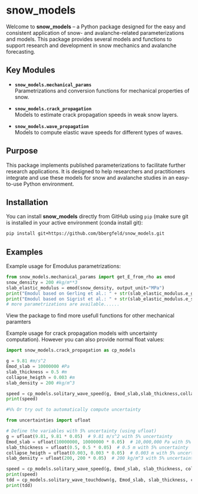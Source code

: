 # snow_models

Welcome to **snow_models** – a Python package designed for the easy and consistent application of snow- and avalanche-related parameterizations and models. This package provides several models and functions to support research and development in snow mechanics and avalanche forecasting.

## Key Modules

- **`snow_models.mechanical_params`**  
  Parametrizations and conversion functions for mechanical properties of snow.

- **`snow_models.crack_propagation`**  
  Models to estimate crack propagation speeds in weak snow layers.

- **`snow_models.wave_propagation`**  
  Models to compute elastic wave speeds for different types of waves.

## Purpose

This package implements published parameterizations to facilitate further research applications. It is designed to help researchers and practitioners integrate and use these models for snow and avalanche studies in an easy-to-use Python environment.

## Installation

You can install **snow_models** directly from GitHub using `pip`
(make sure git is installed in your active environment (conda install git):

```bash
pip install git+https://github.com/bbergfeld/snow_models.git
```

## Examples

Example usage for Emodulus parametrizations:
```python
from snow_models.mechanical_params import get_E_from_rho as emod
snow_density = 200 #kg/m**3
slab_elastic_modulus = emod(snow_density, output_unit="MPa")
print("Emodul based on Gerling et al.: " + str(slab_elastic_modulus.e_gerling_2017_AC()))  # provides the elastic modulus based on the parametrization by Gerling et al 2017
print("Emodul based on Sigrist et al.: " + str(slab_elastic_modulus.e_sigrist_2006()))  # provides the elastic modulus based on the parametrization by Sigrist et al 2006
# more parametrizations are available......


```
View the package to find more usefull functions for other mechanical paramters


Example usage for crack propagation models with uncertainty computation). However you can also provide normal float values:
```python
import snow_models.crack_propagation as cp_models

g = 9.81 #m/s^2
Emod_slab = 10000000 #Pa
slab_thickness = 0.5 #m
collapse_heigth = 0.003 #m
slab_density = 200 #kg/m^3

speed = cp_models.solitary_wave_speed(g, Emod_slab,slab_thickness,collapse_heigth,slab_density)
print(speed)

#%% Or try out to automatically compute uncertainty

from uncertainties import ufloat

# Define the variables with 5% uncertainty (using ufloat)
g = ufloat(9.81, 9.81 * 0.05)  # 9.81 m/s^2 with 5% uncertainty
Emod_slab = ufloat(10000000, 10000000 * 0.05)  # 10,000,000 Pa with 5% uncertainty
slab_thickness = ufloat(0.5, 0.5 * 0.05)  # 0.5 m with 5% uncertainty
collapse_heigth = ufloat(0.003, 0.003 * 0.05)  # 0.003 m with 5% uncertainty
slab_density = ufloat(200, 200 * 0.05)  # 200 kg/m^3 with 5% uncertainty

speed = cp_models.solitary_wave_speed(g, Emod_slab, slab_thickness, collapse_heigth,slab_density)
print(speed)
tdd = cp_models.solitary_wave_touchdown(g, Emod_slab, slab_thickness, collapse_heigth,slab_density)
print(tdd)
```


